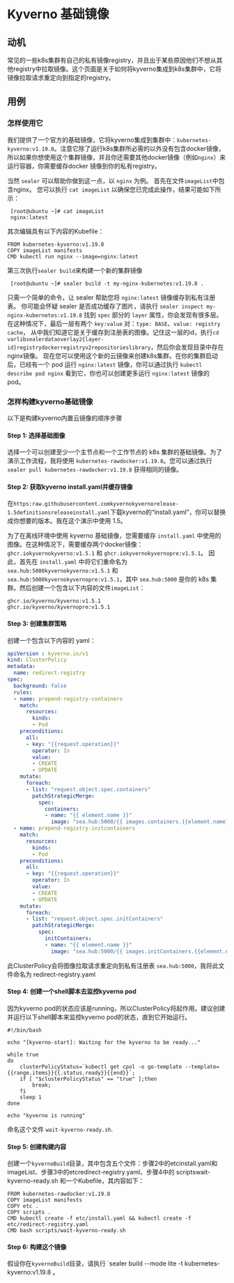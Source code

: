 # Kyverno 基础镜像

## 动机

常见的一些k8s集群有自己的私有镜像registry，并且出于某些原因他们不想从其他registry中拉取镜像。这个页面是关于如何将kyverno集成到k8s集群中，它将镜像拉取请求重定向到指定的registry。

## 用例

### 怎样使用它

我们提供了一个官方的基础镜像，它将kyverno集成到集群中：`kubernetes-kyverno:v1.19.8`。注意它除了运行k8s集群所必需的以外没有包含docker镜像，所以如果你想使用这个集群镜像，并且你还需要其他docker镜像（例如`nginx`）来运行容器，你需要缓存docker 镜像到你的私有registry。

当然 `sealer` 可以帮助你做到这一点，以 `nginx` 为例。
首先在文件`imageList`中包含nginx。
您可以执行 `cat imageList` 以确保您已完成此操作，结果可能如下所示：
```
 [root@ubuntu ~]# cat imageList
 nginx:latest
```

其次编辑具有以下内容的Kubefile：

```
FROM kubernetes-kyverno:v1.19.8
COPY imageList manifests
CMD kubectl run nginx --image=nginx:latest
```

第三次执行`sealer build`来构建一个新的集群镜像

```
 [root@ubuntu ~]# sealer build -t my-nginx-kubernetes:v1.19.8 .
```

只需一个简单的命令，让 sealer 帮助您将 `nginx:latest` 镜像缓存到私有注册表。
你可能会怀疑 sealer 是否成功缓存了图片，请执行 `sealer inspect my-nginx-kubernetes:v1.19.8` 找到 `spec` 部分的 `layer` 属性，你会发现有很多层。在这种情况下，最后一层有两个 `key:value` 对：`type: BASE`、`value: registry cache`，
从中我们知道它是关于缓存到注册表的图像。记住这一层的id，执行`cd varlibsealerdataoverlay2{layer-id}registrydockerregistryv2repositorieslibrary`，然后你会发现目录中存在nginx镜像。
现在您可以使用这个新的云镜像来创建k8s集群。在你的集群启动后，已经有一个 pod 运行 `nginx:latest` 镜像，你可以通过执行 `kubectl describe pod nginx` 看到它，你也可以创建更多运行 `nginx:latest` 镜像的 pod。

### 怎样构建kyverno基础镜像

以下是构建kyverno内置云镜像的顺序步骤

#### Step 1: 选择基础图像

选择一个可以创建至少一个主节点和一个工作节点的 k8s 集群的基础镜像。为了演示工作流程，我将使用 `kubernetes-rawdocker:v1.19.8`。您可以通过执行 `sealer pull kubernetes-rawdocker:v1.19.8` 获得相同的镜像。

#### Step 2: 获取kyverno install.yaml并缓存镜像

在`https:raw.githubusercontent.comkyvernokyvernorelease-1.5definitionsreleaseinstall.yaml`下载kyverno的“install.yaml”，你可以替换成你想要的版本。我在这个演示中使用 1.5。

为了在离线环境中使用 kyverno 基础镜像，您需要缓存 `install.yaml` 中使用的图像。在这种情况下，需要缓存两个docker镜像：`ghcr.iokyvernokyverno:v1.5.1` 和 `ghcr.iokyvernokyvernopre:v1.5.1`。
因此，首先在 `install.yaml` 中将它们重命名为 `sea.hub:5000kyvernokyverno:v1.5.1` 和 `sea.hub:5000kyvernokyvernopre:v1.5.1`，其中 `sea.hub:5000` 是你的 k8s 集群。然后创建一个包含以下内容的文件`imageList`：
```
ghcr.io/kyverno/kyverno:v1.5.1
ghcr.io/kyverno/kyvernopre:v1.5.1
```

#### Step 3: 创建集群策略

创建一个包含以下内容的 yaml：

```yaml
apiVersion : kyverno.io/v1
kind: ClusterPolicy
metadata:
  name: redirect-registry
spec:
  background: false
  rules:
  - name: prepend-registry-containers
    match:
      resources:
        kinds:
        - Pod
    preconditions:
      all:
      - key: "{{request.operation}}"
        operator: In
        value:
        - CREATE
        - UPDATE
    mutate:
      foreach:
      - list: "request.object.spec.containers"
        patchStrategicMerge:
          spec:
            containers:
            - name: "{{ element.name }}"
              image: "sea.hub:5000/{{ images.containers.{{element.name}}.path}}:{{images.containers.{{element.name}}.tag}}"
  - name: prepend-registry-initcontainers
    match:
      resources:
        kinds:
        - Pod
    preconditions:
      all:
      - key: "{{request.operation}}"
        operator: In
        value:
        - CREATE
        - UPDATE
    mutate:
      foreach:
      - list: "request.object.spec.initContainers"
        patchStrategicMerge:
          spec:
            initContainers:
            - name: "{{ element.name }}"
              image: "sea.hub:5000/{{ images.initContainers.{{element.name}}.path}}:{{images.initContainers.{{element.name}}.tag}}"

```

此ClusterPolicy会将图像拉取请求重定向到私有注册表 `sea.hub:5000`，我将此文件命名为 redirect-registry.yaml

#### Step 4: 创建一个shell脚本去监控kyverno pod

因为kyverno pod的状态应该是running，所以ClusterPolicy将起作用。建议创建并运行以下shell脚本来监控kyverno pod的状态，直到它开始运行。

```shell
#!/bin/bash

echo "[kyverno-start]: Waiting for the kyverno to be ready..."

while true
do
    clusterPolicyStatus=`kubectl get cpol -o go-template --template={{range.items}}{{.status.ready}}{{end}}`;
    if [ "$clusterPolicyStatus" == "true" ];then
        break;
    fi
    sleep 1
done

echo "kyverno is running"
```

命名这个文件 `wait-kyverno-ready.sh`.

#### Step 5: 创建构建内容

创建一个`kyvernoBuild`目录，其中包含五个文件：步骤2中的etcinstall.yaml和imageList、步骤3中的etcredirect-registry.yaml、步骤4中的 scriptswait-kyverno-ready.sh 和一个Kubefile，其内容如下：

```shell
FROM kubernetes-rawdocker:v1.19.8
COPY imageList manifests
COPY etc .
COPY scripts .
CMD kubectl create -f etc/install.yaml && kubectl create -f etc/redirect-registry.yaml
CMD bash scripts/wait-kyverno-ready.sh
```

#### Step 6: 构建这个镜像

假设你在`kyvernoBuild`目录，请执行 `sealer build --mode lite -t kubernetes-kyverno:v1.19.8 。